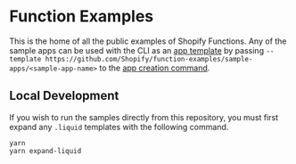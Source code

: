# Function Examples

This is the home of all the public examples of Shopify Functions. Any of the sample apps can be used with the CLI as an [app template](https://shopify.dev/apps/tools#app-templates) by passing `--template https://github.com/Shopify/function-examples/sample-apps/<sample-app-name>` to the [app creation command](https://shopify.dev/apps/getting-started/create#step-1-create-a-new-app).

## Local Development

If you wish to run the samples directly from this repository, you must first expand any `.liquid` templates with the following command.

```shell
yarn
yarn expand-liquid
```
